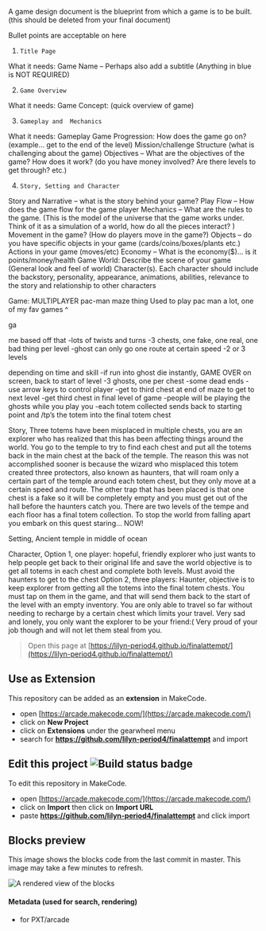 A game design document is the blueprint from which a game is to be built.  
(this should be deleted from your final document) 

Bullet points are acceptable on here
 
1.     Title Page  
What it needs: Game Name – Perhaps also add a subtitle (Anything in blue is NOT REQUIRED)

2.     Game Overview
What it needs:   	Game Concept: (quick overview of game)

3.     Gameplay and  Mechanics
What it needs:		Gameplay
Game Progression: How does the game go on? (example… get to the end of the level)
Mission/challenge Structure (what is challenging about the game)
Objectives – What are the objectives of the game? How does it work? (do you have money involved? Are there levels to get through? etc.)

4.     Story, Setting and Character 
Story and Narrative – what is the story behind your game?
Play Flow – How does the game flow for the game player
Mechanics – What are the rules to the game. (This is the model of the universe that the game works under.  Think of it as a simulation of a world, how do all the pieces interact? )
Movement in the game? (How do players move in the game?)
Objects – do you have specific objects in your game (cards/coins/boxes/plants etc.)
				Actions in your game (moves/etc)
Economy – What is the economy($)... is it points/money/health
Game World: Describe the scene of your game
(General look and feel of world)
Character(s).  Each character should include the backstory, personality, appearance, animations, abilities, relevance to the story and relationship to other characters







Game: MULTIPLAYER
pac-man maze thing
Used to play pac man a lot, one of my fav games
^

ga

me based off that
-lots of twists and turns
-3 chests, one fake, one real, one bad thing per level
-ghost can only go one route at certain speed
-2 or 3 levels

depending on time and skill
-if run into ghost die instantly, GAME OVER on screen, back to start of level
-3 ghosts, one per chest
-some dead ends
-use arrow keys to control player
-get to third chest at end of maze to get to next level
-get third chest in final level of game
-people will be playing the ghosts while you play you
-each totem collected sends back to starting point and /tp’s the totem into the final totem chest





Story,
Three totems have been misplaced in multiple chests, you are an explorer who has realized that this has been affecting things around the world. You go to the temple to try to find each chest and put all the totems back in the main chest at the back of the temple. The reason this was not accomplished sooner is because the wizard who misplaced this totem created three protectors, also known as haunters, that will roam only a certain part of the temple around each totem chest, but they only move at a certain speed and route. The other trap that has been placed is that one chest is a fake so it will be completely empty and you must get out of the hall before the haunters catch you. There are two levels of the tempe and each floor has a final totem collection. To stop the world from falling apart you embark on this quest staring… NOW!




Setting,
Ancient temple in middle of ocean




Character,
Option 1, one player: hopeful, friendly explorer who just wants to help people get back to their original life and save the world objective is to get all totems in each chest and complete both levels. Must avoid the haunters to get to the chest
Option 2, three players: Haunter, objective is to keep explorer from getting all the totems into the final totem chests. You must tap on them in the game, and that will send them back to the start of the level with an empty inventory. You are only able to travel so far without needing to recharge by a certain chest which limits your travel. Very sad and lonely, you only want the explorer to be your friend:( Very proud of your job though and will not let them steal from you.






> Open this page at [https://lilyn-period4.github.io/finalattempt/](https://lilyn-period4.github.io/finalattempt/)

## Use as Extension

This repository can be added as an **extension** in MakeCode.

* open [https://arcade.makecode.com/](https://arcade.makecode.com/)
* click on **New Project**
* click on **Extensions** under the gearwheel menu
* search for **https://github.com/lilyn-period4/finalattempt** and import

## Edit this project ![Build status badge](https://github.com/lilyn-period4/finalattempt/workflows/MakeCode/badge.svg)

To edit this repository in MakeCode.

* open [https://arcade.makecode.com/](https://arcade.makecode.com/)
* click on **Import** then click on **Import URL**
* paste **https://github.com/lilyn-period4/finalattempt** and click import

## Blocks preview

This image shows the blocks code from the last commit in master.
This image may take a few minutes to refresh.

![A rendered view of the blocks](https://github.com/lilyn-period4/finalattempt/raw/master/.github/makecode/blocks.png)

#### Metadata (used for search, rendering)

* for PXT/arcade
<script src="https://makecode.com/gh-pages-embed.js"></script><script>makeCodeRender("{{ site.makecode.home_url }}", "{{ site.github.owner_name }}/{{ site.github.repository_name }}");</script>
